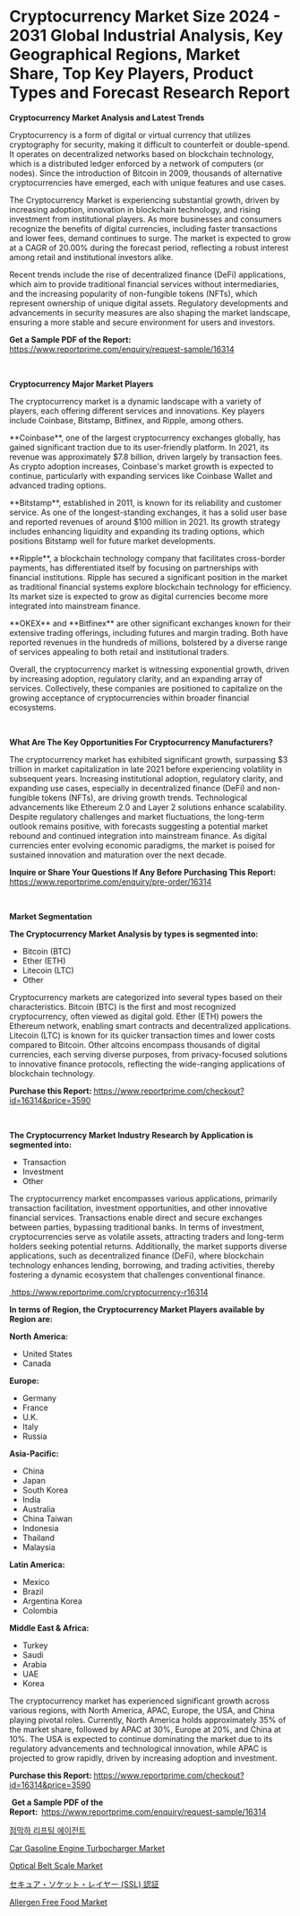 <p><h1>Cryptocurrency Market Size 2024 - 2031 Global Industrial Analysis, Key Geographical Regions, Market Share, Top Key Players, Product Types and Forecast Research Report</h1></p><p><strong>Cryptocurrency Market Analysis and Latest Trends</strong></p>
<p><p>Cryptocurrency is a form of digital or virtual currency that utilizes cryptography for security, making it difficult to counterfeit or double-spend. It operates on decentralized networks based on blockchain technology, which is a distributed ledger enforced by a network of computers (or nodes). Since the introduction of Bitcoin in 2009, thousands of alternative cryptocurrencies have emerged, each with unique features and use cases.</p><p>The Cryptocurrency Market is experiencing substantial growth, driven by increasing adoption, innovation in blockchain technology, and rising investment from institutional players. As more businesses and consumers recognize the benefits of digital currencies, including faster transactions and lower fees, demand continues to surge. The market is expected to grow at a CAGR of 20.00% during the forecast period, reflecting a robust interest among retail and institutional investors alike.</p><p>Recent trends include the rise of decentralized finance (DeFi) applications, which aim to provide traditional financial services without intermediaries, and the increasing popularity of non-fungible tokens (NFTs), which represent ownership of unique digital assets. Regulatory developments and advancements in security measures are also shaping the market landscape, ensuring a more stable and secure environment for users and investors.</p></p>
<p><strong>Get a Sample PDF of the Report:&nbsp;</strong> <a href="https://www.reportprime.com/enquiry/request-sample/16314">https://www.reportprime.com/enquiry/request-sample/16314</a></p>
<p>&nbsp;</p>
<p><strong>Cryptocurrency Major Market Players</strong></p>
<p><p>The cryptocurrency market is a dynamic landscape with a variety of players, each offering different services and innovations. Key players include Coinbase, Bitstamp, Bitfinex, and Ripple, among others.</p><p>**Coinbase**, one of the largest cryptocurrency exchanges globally, has gained significant traction due to its user-friendly platform. In 2021, its revenue was approximately $7.8 billion, driven largely by transaction fees. As crypto adoption increases, Coinbase's market growth is expected to continue, particularly with expanding services like Coinbase Wallet and advanced trading options.</p><p>**Bitstamp**, established in 2011, is known for its reliability and customer service. As one of the longest-standing exchanges, it has a solid user base and reported revenues of around $100 million in 2021. Its growth strategy includes enhancing liquidity and expanding its trading options, which positions Bitstamp well for future market developments.</p><p>**Ripple**, a blockchain technology company that facilitates cross-border payments, has differentiated itself by focusing on partnerships with financial institutions. Ripple has secured a significant position in the market as traditional financial systems explore blockchain technology for efficiency. Its market size is expected to grow as digital currencies become more integrated into mainstream finance.</p><p>**OKEX** and **Bitfinex** are other significant exchanges known for their extensive trading offerings, including futures and margin trading. Both have reported revenues in the hundreds of millions, bolstered by a diverse range of services appealing to both retail and institutional traders.</p><p>Overall, the cryptocurrency market is witnessing exponential growth, driven by increasing adoption, regulatory clarity, and an expanding array of services. Collectively, these companies are positioned to capitalize on the growing acceptance of cryptocurrencies within broader financial ecosystems.</p></p>
<p>&nbsp;</p>
<p><strong>What Are The Key Opportunities For Cryptocurrency Manufacturers?</strong></p>
<p><p>The cryptocurrency market has exhibited significant growth, surpassing $3 trillion in market capitalization in late 2021 before experiencing volatility in subsequent years. Increasing institutional adoption, regulatory clarity, and expanding use cases, especially in decentralized finance (DeFi) and non-fungible tokens (NFTs), are driving growth trends. Technological advancements like Ethereum 2.0 and Layer 2 solutions enhance scalability. Despite regulatory challenges and market fluctuations, the long-term outlook remains positive, with forecasts suggesting a potential market rebound and continued integration into mainstream finance. As digital currencies enter evolving economic paradigms, the market is poised for sustained innovation and maturation over the next decade.</p></p>
<p><strong>Inquire or Share Your Questions If Any Before Purchasing This Report:</strong> <a href="https://www.reportprime.com/enquiry/pre-order/16314">https://www.reportprime.com/enquiry/pre-order/16314</a></p>
<p>&nbsp;</p>
<p><strong>Market Segmentation</strong></p>
<p><strong>The Cryptocurrency Market Analysis by types is segmented into:</strong></p>
<p><ul><li>Bitcoin (BTC)</li><li>Ether (ETH)</li><li>Litecoin (LTC)</li><li>Other</li></ul></p>
<p><p>Cryptocurrency markets are categorized into several types based on their characteristics. Bitcoin (BTC) is the first and most recognized cryptocurrency, often viewed as digital gold. Ether (ETH) powers the Ethereum network, enabling smart contracts and decentralized applications. Litecoin (LTC) is known for its quicker transaction times and lower costs compared to Bitcoin. Other altcoins encompass thousands of digital currencies, each serving diverse purposes, from privacy-focused solutions to innovative finance protocols, reflecting the wide-ranging applications of blockchain technology.</p></p>
<p><strong>Purchase this Report:&nbsp;</strong><a href="https://www.reportprime.com/checkout?id=16314&price=3590">https://www.reportprime.com/checkout?id=16314&price=3590</a></p>
<p>&nbsp;</p>
<p><strong>The Cryptocurrency Market Industry Research by Application is segmented into:</strong></p>
<p><ul><li>Transaction</li><li>Investment</li><li>Other</li></ul></p>
<p><p>The cryptocurrency market encompasses various applications, primarily transaction facilitation, investment opportunities, and other innovative financial services. Transactions enable direct and secure exchanges between parties, bypassing traditional banks. In terms of investment, cryptocurrencies serve as volatile assets, attracting traders and long-term holders seeking potential returns. Additionally, the market supports diverse applications, such as decentralized finance (DeFi), where blockchain technology enhances lending, borrowing, and trading activities, thereby fostering a dynamic ecosystem that challenges conventional finance.</p></p>
<p><a href="https://www.reportprime.com/cryptocurrency-r16314">&nbsp;https://www.reportprime.com/cryptocurrency-r16314</a></p>
<p><strong>In terms of Region, the Cryptocurrency Market Players available by Region are:</strong></p>
<p>
    <p> <strong> North America: </strong>
        <ul>
            <li>United States</li>
            <li>Canada</li>
        </ul>
        </p> 
    <p> <strong> Europe: </strong>
        <ul>
            <li>Germany</li>
            <li>France</li>
            <li>U.K.</li>
            <li>Italy</li>
            <li>Russia</li>
        </ul>
        </p> 
    <p> <strong> Asia-Pacific: </strong>
        <ul>
            <li>China</li>
            <li>Japan</li>
            <li>South Korea</li>
            <li>India</li>
            <li>Australia</li>
            <li>China Taiwan</li>
            <li>Indonesia</li>
            <li>Thailand</li>
            <li>Malaysia</li>
        </ul>
        </p> 
    <p> <strong> Latin America: </strong>
        <ul>
            <li>Mexico</li>
            <li>Brazil</li>
            <li>Argentina Korea</li>
            <li>Colombia</li>
        </ul>
        </p> 
    <p> <strong> Middle East & Africa: </strong>
        <ul>
            <li>Turkey</li>
            <li>Saudi</li>
            <li>Arabia</li>
            <li>UAE</li>
            <li>Korea</li>
        </ul>
    </p>
    </p>
<p><p>The cryptocurrency market has experienced significant growth across various regions, with North America, APAC, Europe, the USA, and China playing pivotal roles. Currently, North America holds approximately 35% of the market share, followed by APAC at 30%, Europe at 20%, and China at 10%. The USA is expected to continue dominating the market due to its regulatory advancements and technological innovation, while APAC is projected to grow rapidly, driven by increasing adoption and investment.</p></p>
<p><strong>Purchase this Report: </strong><a href="https://www.reportprime.com/checkout?id=16314&price=3590">https://www.reportprime.com/checkout?id=16314&price=3590</a></p>
<p>&nbsp;<strong>Get a Sample PDF of the Report:&nbsp;&nbsp;</strong><a href="https://www.reportprime.com/enquiry/request-sample/16314">https://www.reportprime.com/enquiry/request-sample/16314</a></p>
<p><strong></strong></p>
<p><p><a href="https://medium.com/@nikki.bettison/%EA%B8%80%EB%A1%9C%EB%B2%8C-%EC%A0%90%EB%A7%89%ED%95%98-%EB%A6%AC%ED%94%84%ED%8C%85-%EC%A0%9C%EC%A0%9C-%EC%8B%9C%EC%9E%A5-%ED%99%98%EA%B2%BD-%ED%83%90%EC%83%89-%ED%8A%B8%EB%A0%8C%EB%93%9C-%EC%98%88%EC%B8%A1-%EB%B0%8F-%EC%98%81%ED%96%A5-%EB%B6%84%EC%84%9D-2024-2031-123%ED%8E%98%EC%9D%B4%EC%A7%80%EB%A1%9C-%EA%B5%AC%EC%84%B1-796b280eda72">점막하 리프팅 에이전트</a></p><p><a href="https://issuu.com/reportprime-2/docs/car-gasoline-engine-turbocharger-ma_f0cca5da872e41">Car Gasoline Engine Turbocharger Market</a></p><p><a href="https://www.linkedin.com/pulse/how-optical-belt-scale-market-changing-from-2024-2031-4kv3c?trackingId=a3OWOvuvQyG6nLuqnLOCsA%3D%3D">Optical Belt Scale Market</a></p><p><a href="https://medium.com/@qarpaiop35/secure-socket-layer-ssl-certification-3a81bf626d8b">セキュア・ソケット・レイヤー (SSL) 認証</a></p><p><a href="https://www.linkedin.com/pulse/allergen-free-food-market-size-share-growth-analysis-type-xw8me?trackingId=Y0zHm4DqThWf3nd%2B%2BBqwWQ%3D%3D">Allergen Free Food Market</a></p></p>